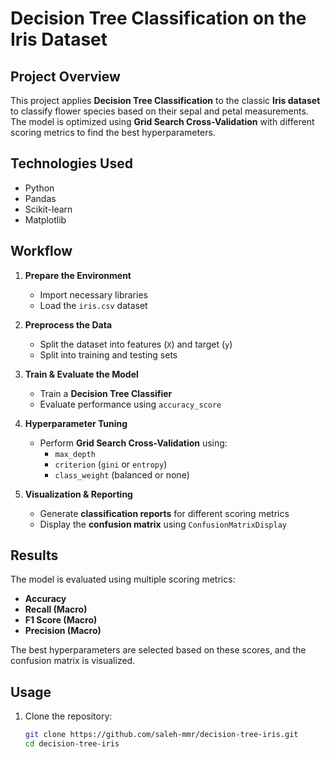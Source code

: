 # Decision Tree Classification on the Iris Dataset  

## Project Overview  
This project applies **Decision Tree Classification** to the classic **Iris dataset** to classify flower species based on their sepal and petal measurements. The model is optimized using **Grid Search Cross-Validation** with different scoring metrics to find the best hyperparameters.  

## Technologies Used  
- Python  
- Pandas  
- Scikit-learn  
- Matplotlib  

## Workflow  
1. **Prepare the Environment**  
   - Import necessary libraries  
   - Load the `iris.csv` dataset  

2. **Preprocess the Data**  
   - Split the dataset into features (`X`) and target (`y`)  
   - Split into training and testing sets  

3. **Train & Evaluate the Model**  
   - Train a **Decision Tree Classifier**  
   - Evaluate performance using `accuracy_score`  

4. **Hyperparameter Tuning**  
   - Perform **Grid Search Cross-Validation** using:  
     - `max_depth`  
     - `criterion` (`gini` or `entropy`)  
     - `class_weight` (balanced or none)  

5. **Visualization & Reporting**  
   - Generate **classification reports** for different scoring metrics  
   - Display the **confusion matrix** using `ConfusionMatrixDisplay`  

## Results  
The model is evaluated using multiple scoring metrics:  
- **Accuracy**  
- **Recall (Macro)**  
- **F1 Score (Macro)**  
- **Precision (Macro)**  

The best hyperparameters are selected based on these scores, and the confusion matrix is visualized.  

## Usage  
1. Clone the repository:  
   ```bash
   git clone https://github.com/saleh-mmr/decision-tree-iris.git
   cd decision-tree-iris
